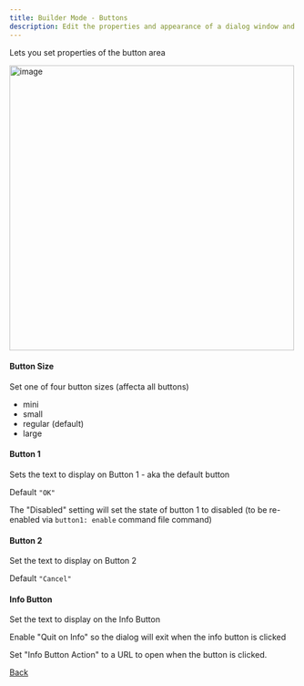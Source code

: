 ```yaml
---
title: Builder Mode - Buttons
description: Edit the properties and appearance of a dialog window and output the results as a json config
---
```


Lets you set properties of the button area

<img width="500" alt="image" src="/builder/builder buttons.png" />

#### Button Size

Set one of four button sizes (affecta all buttons)

 - mini
 - small
 - regular (default)
 - large

#### Button 1

Sets the text to display on Button 1 - aka the default button

Default `"OK"`

The "Disabled" setting will set the state of button 1 to disabled (to be re-enabled via `button1: enable` command file command)

#### Button 2

Set the text to display on Button 2

Default `"Cancel"`

#### Info Button

Set the text to display on the Info Button

Enable "Quit on Info" so the dialog will exit when the info button is clicked

Set "Info Button Action" to a URL to open when the button is clicked.

[Back](/builder/builder/)